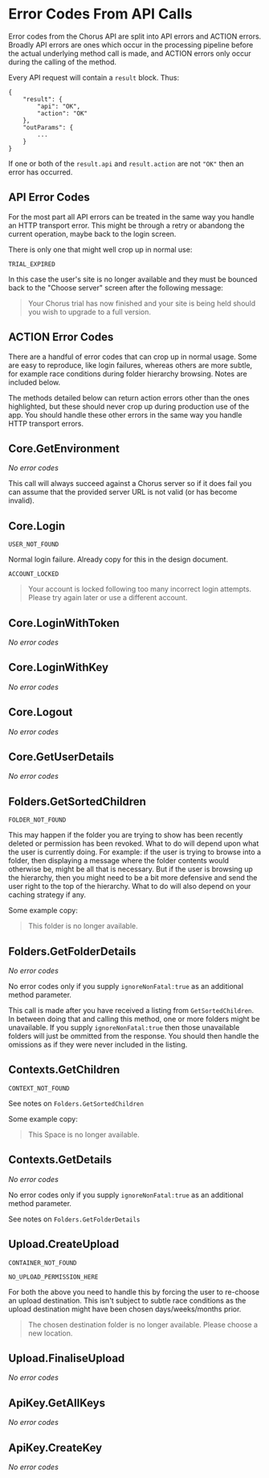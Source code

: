 # Error Codes From API Calls

Error codes from the Chorus API are split into API errors and ACTION errors. Broadly API errors are ones which occur in the processing pipeline before the actual underlying method call is made, and ACTION errors only occur during the calling of the method.

Every API request will contain a `result` block. Thus:

	{
	    "result": {
	        "api": "OK",
	        "action": "OK"
	    },
	    "outParams": {
	    	...
	    }
	}

If one or both of the `result.api` and `result.action` are not `"OK"` then an error has occurred.

## API Error Codes

For the most part all API errors can be treated in the same way you handle an HTTP transport error. This might be through a retry or abandong the current operation, maybe back to the login screen.

There is only one that might well crop up in normal use:

`TRIAL_EXPIRED`

In this case the user's site is no longer available and they must be bounced back to the "Choose server" screen after the following message:

> Your Chorus trial has now finished and your site is being held should you wish to upgrade to a full version.


## ACTION Error Codes

There are a handful of error codes that can crop up in normal usage. Some are easy to reproduce, like login failures, whereas others are more subtle, for example race conditions during folder hierarchy browsing. Notes are included below.

The methods detailed below can return action errors other than the ones highlighted, but these should never crop up during production use of the app. You should handle these other errors in the same way you handle HTTP transport errors.

## Core.GetEnvironment

_No error codes_

This call will always succeed against a Chorus server so if it does fail you can assume that the provided server URL is not valid (or has become invalid).

## Core.Login

`USER_NOT_FOUND`

Normal login failure. Already copy for this in the design document.

`ACCOUNT_LOCKED`

> Your account is locked following too many incorrect login attempts. Please try again later or use a different account.


## Core.LoginWithToken

_No error codes_

## Core.LoginWithKey

_No error codes_

## Core.Logout

_No error codes_


## Core.GetUserDetails

_No error codes_

## Folders.GetSortedChildren

`FOLDER_NOT_FOUND`

This may happen if the folder you are trying to show has been recently deleted or permission has been revoked. What to do will depend upon what the user is currently doing. For example: if the user is trying to browse into a folder, then displaying a message where the folder contents would otherwise be, might be all that is necessary. But if the user is browsing up the hierarchy, then you might need to be a bit more defensive and send the user right to the top of the hierarchy. What to do will also depend on your caching strategy if any.

Some example copy:

> This folder is no longer available.


## Folders.GetFolderDetails

_No error codes_

No error codes only if you supply `ignoreNonFatal:true` as an additional method parameter.

This call is made after you have received a listing from `GetSortedChildren`. In between doing that and calling this method, one or more folders might be unavailable. If you supply `ignoreNonFatal:true` then those unavailable folders will just be ommitted from the response. You should then handle the omissions as if they were never included in the listing.


## Contexts.GetChildren

`CONTEXT_NOT_FOUND`

See notes on `Folders.GetSortedChildren`

Some example copy:

> This Space is no longer available.


## Contexts.GetDetails

_No error codes_

No error codes only if you supply `ignoreNonFatal:true` as an additional method parameter.

See notes on `Folders.GetFolderDetails`

## Upload.CreateUpload

`CONTAINER_NOT_FOUND`

`NO_UPLOAD_PERMISSION_HERE`

For both the above you need to handle this by forcing the user to re-choose an upload destination. This isn't subject to subtle race conditions as the upload destination might have been chosen days/weeks/months prior.

> The chosen destination folder is no longer available. Please choose a new location.

## Upload.FinaliseUpload

_No error codes_

## ApiKey.GetAllKeys

_No error codes_

## ApiKey.CreateKey

_No error codes_


